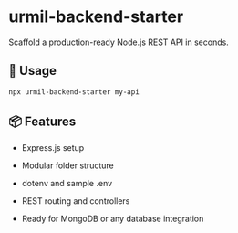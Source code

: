# urmil-backend-starter

Scaffold a production-ready Node.js REST API in seconds.

## 🚀 Usage

```bash
npx urmil-backend-starter my-api
```

##  📦 Features

- Express.js setup

- Modular folder structure

- dotenv and sample .env

- REST routing and controllers

- Ready for MongoDB or any database integration